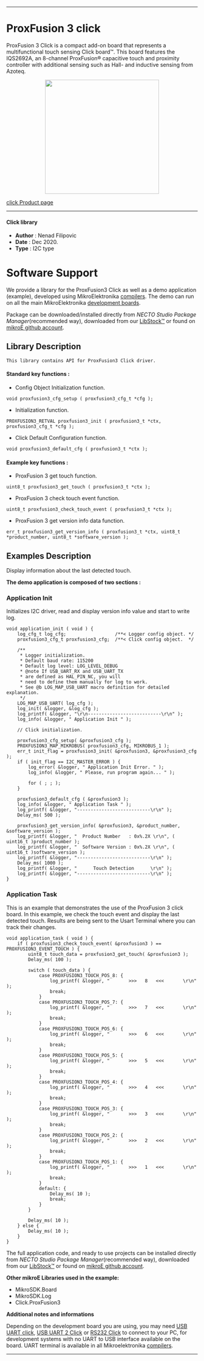 

---
# ProxFusion 3 click

ProxFusion 3 Click is a compact add-on board that represents a multifunctional touch sensing Click board™. This board features the IQS2692A, an 8-channel ProxFusion® capacitive touch and proximity controller with additional sensing such as Hall- and inductive sensing from Azoteq.

<p align="center">
  <img src="https://download.mikroe.com/images/click_for_ide/proxfusion3_click.png" height=300px>
</p>

[click Product page](https://www.mikroe.com/proxfusion-3-click)

---


#### Click library

- **Author**        : Nenad Filipovic
- **Date**          : Dec 2020.
- **Type**          : I2C type


# Software Support

We provide a library for the ProxFusion3 Click
as well as a demo application (example), developed using MikroElektronika
[compilers](https://www.mikroe.com/necto-studio).
The demo can run on all the main MikroElektronika [development boards](https://www.mikroe.com/development-boards).

Package can be downloaded/installed directly from *NECTO Studio Package Manager*(recommended way), downloaded from our [LibStock&trade;](https://libstock.mikroe.com) or found on [mikroE github account](https://github.com/MikroElektronika/mikrosdk_click_v2/tree/master/clicks).

## Library Description

```
This library contains API for ProxFusion3 Click driver.
```

#### Standard key functions :

- Config Object Initialization function.
```
void proxfusion3_cfg_setup ( proxfusion3_cfg_t *cfg );
```

- Initialization function.
```
PROXFUSION3_RETVAL proxfusion3_init ( proxfusion3_t *ctx, proxfusion3_cfg_t *cfg );
```

- Click Default Configuration function.
```
void proxfusion3_default_cfg ( proxfusion3_t *ctx );
```

#### Example key functions :

- ProxFusion 3 get touch function.
```
uint8_t proxfusion3_get_touch ( proxfusion3_t *ctx );
```

- ProxFusion 3 check touch event function.
```
uint8_t proxfusion3_check_touch_event ( proxfusion3_t *ctx );
```

- ProxFusion 3 get version info data function.
```
err_t proxfusion3_get_version_info ( proxfusion3_t *ctx, uint8_t *product_number, uint8_t *software_version );
```

## Examples Description

Display information about the last detected touch.

**The demo application is composed of two sections :**

### Application Init

Initializes I2C driver, read and display version info value
and start to write log.

```
void application_init ( void ) {
    log_cfg_t log_cfg;                  /**< Logger config object. */
    proxfusion3_cfg_t proxfusion3_cfg;  /**< Click config object.  */

    /** 
     * Logger initialization.
     * Default baud rate: 115200
     * Default log level: LOG_LEVEL_DEBUG
     * @note If USB_UART_RX and USB_UART_TX 
     * are defined as HAL_PIN_NC, you will 
     * need to define them manually for log to work. 
     * See @b LOG_MAP_USB_UART macro definition for detailed explanation.
     */
    LOG_MAP_USB_UART( log_cfg );
    log_init( &logger, &log_cfg );
    log_printf( &logger, "\r\n---------------------------\r\n" );
    log_info( &logger, " Application Init " );

    // Click initialization.

    proxfusion3_cfg_setup( &proxfusion3_cfg );
    PROXFUSION3_MAP_MIKROBUS( proxfusion3_cfg, MIKROBUS_1 );
    err_t init_flag = proxfusion3_init( &proxfusion3, &proxfusion3_cfg );
    if ( init_flag == I2C_MASTER_ERROR ) {
        log_error( &logger, " Application Init Error. " );
        log_info( &logger, " Please, run program again... " );

        for ( ; ; );
    }

    proxfusion3_default_cfg ( &proxfusion3 );
    log_info( &logger, " Application Task " );
    log_printf( &logger, "---------------------------\r\n" );
    Delay_ms( 500 );
    
    proxfusion3_get_version_info( &proxfusion3, &product_number, &software_version );
    log_printf( &logger, "  Product Number   : 0x%.2X \r\n", ( uint16_t )product_number );
    log_printf( &logger, "  Software Version : 0x%.2X \r\n", ( uint16_t )software_version );
    log_printf( &logger, "---------------------------\r\n" );
    Delay_ms( 1000 );
    log_printf( &logger, "      Touch Detection      \r\n" );
    log_printf( &logger, "---------------------------\r\n" );
}
```

### Application Task

This is an example that demonstrates the use of the ProxFusion 3 click board.
In this example, we check the touch event and display the last detected touch. 
Results are being sent to the Usart Terminal where you can track their changes.

```
void application_task ( void ) {
    if ( proxfusion3_check_touch_event( &proxfusion3 ) == PROXFUSION3_EVENT_TOUCH ) {        
        uint8_t touch_data = proxfusion3_get_touch( &proxfusion3 );
        Delay_ms( 100 );
        
        switch ( touch_data ) {
            case PROXFUSION3_TOUCH_POS_8: {
                log_printf( &logger, "       >>>   8   <<<       \r\n" );
                break;
            }
            case PROXFUSION3_TOUCH_POS_7: {
                log_printf( &logger, "       >>>   7   <<<       \r\n" );
                break;
            }
            case PROXFUSION3_TOUCH_POS_6: {
                log_printf( &logger, "       >>>   6   <<<       \r\n" );
                break;
            }
            case PROXFUSION3_TOUCH_POS_5: {
                log_printf( &logger, "       >>>   5   <<<       \r\n" );
                break;
            }
            case PROXFUSION3_TOUCH_POS_4: {
                log_printf( &logger, "       >>>   4   <<<       \r\n" );
                break;
            }
            case PROXFUSION3_TOUCH_POS_3: {
                log_printf( &logger, "       >>>   3   <<<       \r\n" );
                break;
            }
            case PROXFUSION3_TOUCH_POS_2: {
                log_printf( &logger, "       >>>   2   <<<       \r\n" );
                break;
            }
            case PROXFUSION3_TOUCH_POS_1: {
                log_printf( &logger, "       >>>   1   <<<       \r\n" );
                break;
            }
            default: {
                Delay_ms( 10 );
                break;
            }
        }
        
        Delay_ms( 10 );
    } else {
        Delay_ms( 10 );
    }
}
```

The full application code, and ready to use projects can be installed directly from *NECTO Studio Package Manager*(recommended way), downloaded from our [LibStock&trade;](https://libstock.mikroe.com) or found on [mikroE github account](https://github.com/MikroElektronika/mikrosdk_click_v2/tree/master/clicks).

**Other mikroE Libraries used in the example:**

- MikroSDK.Board
- MikroSDK.Log
- Click.ProxFusion3

**Additional notes and informations**

Depending on the development board you are using, you may need
[USB UART click](https://www.mikroe.com/usb-uart-click),
[USB UART 2 Click](https://www.mikroe.com/usb-uart-2-click) or
[RS232 Click](https://www.mikroe.com/rs232-click) to connect to your PC, for
development systems with no UART to USB interface available on the board. UART
terminal is available in all Mikroelektronika
[compilers](https://shop.mikroe.com/compilers).

---
